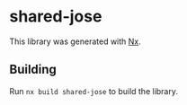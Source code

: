 # shared-jose

This library was generated with [Nx](https://nx.dev).

## Building

Run `nx build shared-jose` to build the library.
